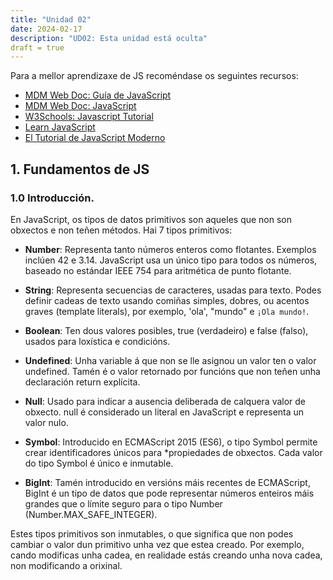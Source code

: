 ```yaml
---
title: "Unidad 02"
date: 2024-02-17
description: "UD02: Esta unidad está oculta"
draft = true
---
```

Para a mellor aprendizaxe de JS recoméndase os seguintes recursos:
* [MDM Web Doc: Guía de JavaScript](https://developer.mozilla.org/es/docs/Web/JavaScript/Guide)
* [MDM Web Doc:  JavaScript](https://developer.mozilla.org/es/docs/Learn/JavaScript)
* [W3Schools: Javascript Tutorial](https://www.w3schools.com/js/)
* [Learn JavaScript](https://learnjavascript.online/)
* [El Tutorial de JavaScript Moderno](https://es.javascript.info/)

## 1. Fundamentos de JS
### 1.0 Introducción.
En JavaScript, os tipos de datos primitivos son aqueles que non son obxectos e non teñen métodos. Hai 7 tipos primitivos:

* **Number**: Representa tanto números enteros como flotantes. Exemplos inclúen 42 e 3.14. JavaScript usa un único tipo para todos os números, baseado no estándar IEEE 754 para aritmética de punto flotante.

* **String**: Representa secuencias de caracteres, usadas para texto. Podes definir cadeas de texto usando comiñas simples, dobres, ou acentos graves (template literals), por exemplo, 'ola', "mundo" e `¡Ola mundo!`.

* **Boolean**: Ten dous valores posibles, true (verdadeiro) e false (falso), usados para loxística e condicións.

* **Undefined**: Unha variable á que non se lle asignou un valor ten o valor undefined. Tamén é o valor retornado por funcións que non teñen unha declaración return explícita.

* **Null**: Usado para indicar a ausencia deliberada de calquera valor de obxecto. null é considerado un literal en JavaScript e representa un valor nulo.

* **Symbol**: Introducido en ECMAScript 2015 (ES6), o tipo Symbol permite crear identificadores únicos para *propiedades de obxectos. Cada valor do tipo Symbol é único e inmutable.

* **BigInt**: Tamén introducido en versións máis recentes de ECMAScript, BigInt é un tipo de datos que pode representar números enteiros máis grandes que o límite seguro para o tipo Number (Number.MAX_SAFE_INTEGER).

Estes tipos primitivos son inmutables, o que significa que non podes cambiar o valor dun primitivo unha vez que estea creado. Por exemplo, cando modificas unha cadea, en realidade estás creando unha nova cadea, non modificando a orixinal.

